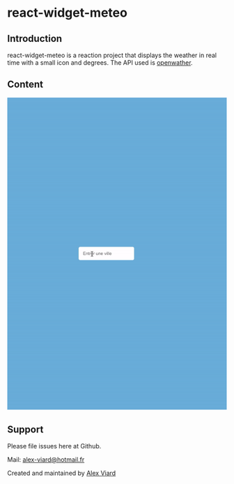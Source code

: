 # react-widget-meteo

## Introduction

react-widget-meteo is a reaction project that displays the weather in real time with a small icon and degrees.
The API used is [openwather](https://openweathermap.org/api).

##  Content

![resultat](resultat.gif)

## Support

Please file issues here at Github.

Mail: alex-viard@hotmail.fr 

Created and maintained by [Alex Viard](https://github.com/AlexViard)